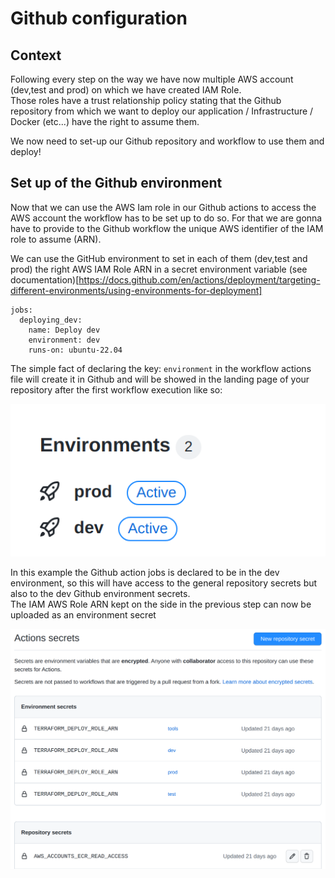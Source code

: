 # Github configuration

## Context
Following every step on the way we have now multiple AWS account (dev,test and prod) on which we have created IAM Role.  
Those roles have a trust relationship policy stating that the Github repository from which we want to deploy our application / Infrastructure / Docker (etc...) have the right to assume them.

We now need to set-up our Github repository and workflow to use them and deploy!


## Set up of the Github environment

Now that we can use the AWS Iam role in our Github actions to access the AWS account the workflow has to be set up to do so.
For that we are gonna have to provide to the Github workflow the unique AWS identifier of the IAM role to assume (ARN).

We can use the GitHub environment to set in each of them (dev,test and prod) the right AWS IAM Role ARN in a secret environment variable (see documentation)[https://docs.github.com/en/actions/deployment/targeting-different-environments/using-environments-for-deployment]

```
jobs:
  deploying_dev:
    name: Deploy dev 
    environment: dev
    runs-on: ubuntu-22.04
```

The simple fact of declaring the key: `environment` in the workflow actions file will create it in Github and will be showed in the landing page of your repository after the first workflow execution like so:

![](images/Github_environment.png)

In this example the Github action jobs is declared to be in the dev environment, so this will have access to the general repository secrets but also to the dev Github environment secrets.  
The IAM AWS Role ARN kept on the side in the previous step can now be uploaded as an environment secret

![](images/Github_environment_secrets.png)